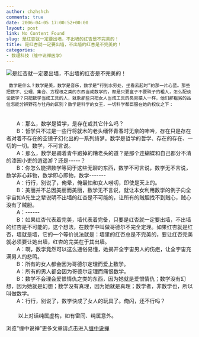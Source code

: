 ```yaml
---
author: chzhshch
comments: true
date: 2006-04-05 17:00:52+00:00
layout: post
link: No Content Found
slug: 是红杏就一定要出墙，不出墙的红杏是不完美的！
title: 是红杏就一定要出墙，不出墙的红杏是不完美的！
categories:
- 数理科技（缠中说禅医学）
---
```


			

                                                                    




![是红杏就一定要出墙，不出墙的红杏是不完美的！](http://simg.sinajs.cn/blog7style/images/common/sg_trans.gif)




                                                           




                                                           




     数学是什么？数学是美，数学是音乐，数学是“行到水穷处，坐看云起时”的那一片心蓝。那些把数字、公理、集合、方程根之类的东西当成数学的，都是只要盒子不要珠子的粗人，怎么配谈论数学？只把数学当成工具的人，就象那些只把女人当成工具的臭男猿人一样，他们那粗劣的品位怎能分辨野花与牡丹的区别？数学是科学的女王，一切科学都臣服在她的权仗之下：  
　　  
　　A：那么，数学是哲学，是存在或其它什么吗？  
　　B：哲学只不过是一些行将就木的老头缅怀青春时无奈的呻吟，存在只是存在者对着不存在的空镜子幻化出的一系列绮梦。数学是哲学的哲学、存在的存在、一切的一切。数学，不可言说。  
　　A：那么，数学是骑着青牛跑掉的糟老头的道？是那个连蝴蝶和自己都分不清的漆园小吏的逍遥游？还是-----？  
　　B：你怎么能把数学等同于这些无聊的东西，数学不可言说，数学无不言说，数学非心非物，数学即心即物，数学-------  
　　A：行行，别说了，俺晕，俺最怕和女人唠叨，即使是天上的。  
　　B：美丽并不总因美丽而美丽，数学无不言说，就让本女利用数学的例子向全宇宙如A先生之辈说明不出墙的红杏是不可能的，让所有的贼胆找不到贼心，贼心没有了贼胆。  
　　A：------  
　　B：如果红杏代表着完美，墙代表着完备，只要是红杏就一定要出墙，不出墙的红杏是不可能的，这个想法，在数学中叫做哥德尔不完全定理。如果红杏就是红杏，墙就是墙，它的一个等价说法就是：墙里的红杏总是不完美的，要让红杏完美就必须要让她出墙，红杏的完美在于其出墙。  
　　A：啊，数学竟然可以这么通俗易懂，她揭开全宇宙男人的伤疤，让全宇宙充满男人的悲鸣。  
　　B：所有的女人都会因为哥德尔定理而爱上数学。  
　　A：所有的男人都会因为哥德尔定理而痛恨数学。  
　　B：数学不会理会爱恨情仇之类的东西，因为她就是爱恨情仇；数学没有幻想，因为她就是幻想；数学没有真理，因为她就是真理；数学者，非数学也，所以叫做数学。  
　　A：行行，别说了，数学快成了女人的玩具了。俺闪，还不行吗？  
　　  
　　 以上对话纯属虚构，如有雷同、纯属意外。







浏览“缠中说禅”更多文章请点击进入[缠中说禅](http://blog.sina.com.cn/m/chzhshch)




  




